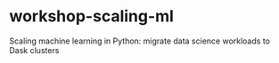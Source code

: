 # workshop-scaling-ml
Scaling machine learning in Python: migrate data science workloads to Dask clusters
